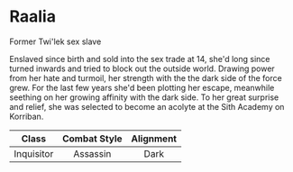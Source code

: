 # Raalia
Former Twi'lek sex slave

Enslaved since birth and sold into the sex trade at 14, she'd long since turned inwards and tried to block out the outside world.
Drawing power from her hate and turmoil, her strength with the the dark side of the force grew.
For the last few years she'd been plotting her escape, meanwhile seething on her growing affinity with the dark side.
To her great surprise and relief, she was selected to become an acolyte at the Sith Academy on Korriban.

Class|Combat Style|Alignment
:-:|:-:|:-:
Inquisitor|Assassin|Dark